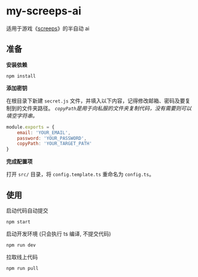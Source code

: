 # my-screeps-ai

适用于游戏《[screeps](https://screeps.com/a/#!/map)》的半自动 ai

## 准备

**安装依赖**

```
npm install
```

**添加密钥**

在根目录下新建 `secret.js` 文件，并填入以下内容，记得修改邮箱、密码及要复制到的文件夹路径。
*`copyPath`是用于向私服的文件夹复制代码，没有需要则可以填空字符串。*

```js
module.exports = {
    email: 'YOUR_EMAIL',
    password: 'YOUR_PASSWORD',
    copyPath: 'YOUR_TARGET_PATH'
}
```

**完成配置项**

打开 `src/` 目录，将 `config.template.ts` 重命名为 `config.ts`。

## 使用

启动代码自动提交

```
npm start
```

启动开发环境 (只会执行 ts 编译, 不提交代码)

```
npm run dev
```

拉取线上代码

```
npm run pull
```